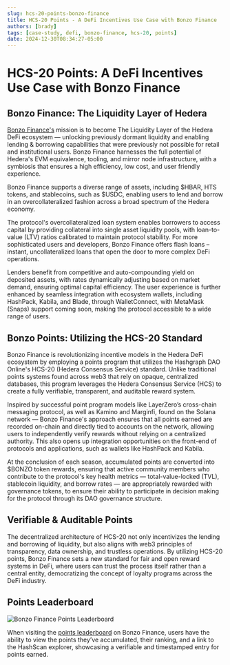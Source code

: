 ```yaml
---
slug: hcs-20-points-bonzo-finance
title: HCS-20 Points - A DeFi Incentives Use Case with Bonzo Finance
authors: [brady]
tags: [case-study, defi, bonzo-finance, hcs-20, points]
date: 2024-12-30T08:34:27-05:00
---
```


# HCS-20 Points: A DeFi Incentives Use Case with Bonzo Finance

## Bonzo Finance: The Liquidity Layer of Hedera

[Bonzo Finance's](https://bonzo.finance) mission is to become The Liquidity Layer of the Hedera DeFi ecosystem — unlocking previously dormant liquidity and enabling lending & borrowing capabilities that were previously not possible for retail and institutional users. Bonzo Finance harnesses the full potential of Hedera's EVM equivalence, tooling, and mirror node infrastructure, with a symbiosis that ensures a high efficiency, low cost, and user friendly experience.

Bonzo Finance supports a diverse range of assets, including $HBAR, HTS tokens, and stablecoins, such as $USDC, enabling users to lend and borrow in an overcollateralized fashion across a broad spectrum of the Hedera economy.

The protocol's overcollateralized loan system enables borrowers to access capital by providing collateral into single asset liquidity pools, with loan-to-value (LTV) ratios calibrated to maintain protocol stability. For more sophisticated users and developers, Bonzo Finance offers flash loans – instant, uncollateralized loans that open the door to more complex DeFi operations.

Lenders benefit from competitive and auto-compounding yield on deposited assets, with rates dynamically adjusting based on market demand, ensuring optimal capital efficiency. The user experience is further enhanced by seamless integration with ecosystem wallets, including HashPack, Kabila, and Blade, through WalletConnect, with MetaMask (Snaps) support coming soon, making the protocol accessible to a wide range of users.

## Bonzo Points: Utilizing the HCS-20 Standard

Bonzo Finance is revolutionizing incentive models in the Hedera DeFi ecosystem by employing a points program that utilizes the Hashgraph DAO Online's HCS-20 (Hedera Consensus Service) standard. Unlike traditional points systems found across web3 that rely on opaque, centralized databases, this program leverages the Hedera Consensus Service (HCS) to create a fully verifiable, transparent, and auditable reward system.

Inspired by successful point program models like LayerZero’s cross-chain messaging protocol, as well as Kamino and Marginfi, found on the Solana network — Bonzo Finance's approach ensures that all points earned are recorded on-chain and directly tied to accounts on the network, allowing users to independently verify rewards without relying on a centralized authority. This also opens up integration opportunities on the front-end of protocols and applications, such as wallets like HashPack and Kabila.

At the conclusion of each season, accumulated points are converted into $BONZO token rewards, ensuring that active community members who contribute to the protocol's key health metrics — total-value-locked (TVL), stablecoin liquidity, and borrow rates — are appropriately rewarded with governance tokens, to ensure their ability to participate in decision making for the protocol through its DAO governance structure.

## Verifiable & Auditable Points

The decentralized architecture of HCS-20 not only incentivizes the lending and borrowing of liquidity, but also aligns with web3 principles of transparency, data ownership, and trustless operations. By utilizing HCS-20 points, Bonzo Finance sets a new standard for fair and open reward systems in DeFi, where users can trust the process itself rather than a central entity, democratizing the concept of loyalty programs across the DeFi industry.

## Points Leaderboard

![Bonzo Finance Points Leaderboard](/use-cases/bonzo.png)

When visiting the [points leaderboard](https://app.bonzo.finance/points) on Bonzo Finance, users have the ability to view the points they’ve accumulated, their ranking, and a link to the HashScan explorer, showcasing a verifiable and timestamped entry for points earned.